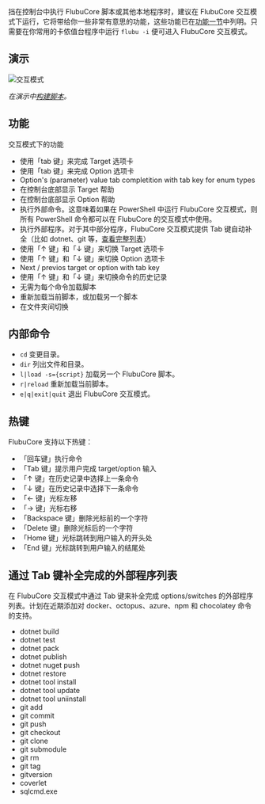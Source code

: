 挡在控制台中执行 FlubuCore 脚本或其他本地程序时，建议在 FlubuCore 交互模式下运行，它将带给你一些非常有意思的功能，这些功能已在[功能一节](#功能)中列明。只需要在你常用的卡侬值台程序中运行 `flubu -i` 便可进入 FlubuCore 交互模式。

## **演示**

![交互模式](https://raw.githubusercontent.com/flubu-core/flubu.core/master/assets/FlubuCore_Interactive_mode_full.gif)

 *在演示中[构建脚本](https://gist.github.com/mzorec/c2e0d0572ed023f1d3ebbe72cb5903fc)。*

## **功能**

交互模式下的功能

- 使用「tab 键」来完成 Target 选项卡
- 使用「tab 键」来完成 Option 选项卡
- Option's (parameter) value tab completition with tab key for enum types
- 在控制台底部显示 Target 帮助
- 在控制台底部显示 Option 帮助
- 执行外部命令。这意味着如果在 PowerShell 中运行 FlubuCore 交互模式，则所有 PowerShell 命令都可以在 FlubuCore 的交互模式中使用。
- 执行外部程序。对于其中部分程序，FlubuCore 交互模式提供 Tab 键自动补全（比如 dotnet、git 等，[查看完整列表](通过-Tab-键补全完成的外部程序列表)）
- 使用「↑ 键」和「↓ 键」来切换 Target 选项卡
- 使用「↑ 键」和「↓ 键」来切换 Option 选项卡
- Next / previos target or option with tab key
- 使用「↑ 键」和「↓ 键」来切换命令的历史记录
- 无需为每个命令加载脚本
- 重新加载当前脚本，或加载另一个脚本
- 在文件夹间切换

## **内部命令**

- `cd` 变更目录。
- `dir` 列出文件和目录。
- `l|load -s={script}` 加载另一个 FlubuCore 脚本。
- `r|reload` 重新加载当前脚本。
- `e|q|exit|quit` 退出 FlubuCore 交互模式。

## **热键**

FlubuCore 支持以下热键：

- 「回车键」执行命令
- 「Tab 键」提示用户完成 target/option 输入
- 「↑ 键」在历史记录中选择上一条命令
- 「↓ 键」在历史记录中选择下一条命令
- 「← 键」光标左移
- 「→ 键」光标右移
- 「Backspace 键」删除光标前的一个字符
- 「Delete 键」删除光标后的一个字符
- 「Home 键」光标跳转到用户输入的开头处
- 「End 键」光标跳转到用户输入的结尾处

## 通过 Tab 键补全完成的外部程序列表

在 FlubuCore 交互模式中通过 Tab 键来补全完成 options/switches 的外部程序列表。计划在近期添加对 docker、octopus、azure、npm 和 chocolatey 命令的支持。

- dotnet build
- dotnet test
- dotnet pack
- dotnet publish
- dotnet nuget push
- dotnet restore
- dotnet tool install
- dotnet tool update
- dotnet tool uniinstall
- git add
- git commit
- git push
- git checkout
- git clone
- git submodule
- git rm
- git tag
- gitversion
- coverlet
- sqlcmd.exe